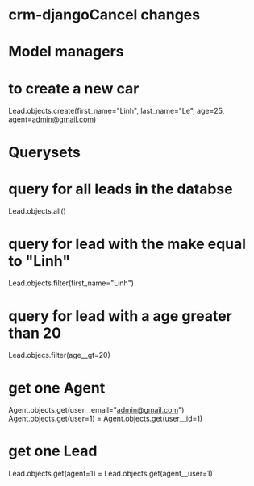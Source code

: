 # crm-djangoCancel changes

# Model managers
# to create a new car
Lead.objects.create(first_name="Linh", last_name="Le", age=25, agent=admin@gmail.com)

# Querysets 
# query for all leads in the databse
Lead.objects.all()
# query for lead with the make equal to "Linh"
Lead.objects.filter(first_name="Linh")
# query for lead with a age greater than 20
Lead.objecs.filter(age__gt=20)
# get one Agent
Agent.objects.get(user__email="admin@gmail.com")
Agent.objects.get(user=1) = Agent.objects.get(user__id=1)
# get one Lead
Lead.objects.get(agent=1) = Lead.objects.get(agent__user=1)